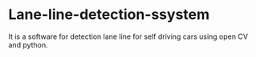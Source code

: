 # Lane-line-detection-ssystem
It is a software for detection lane line for self driving cars using open CV and python.
